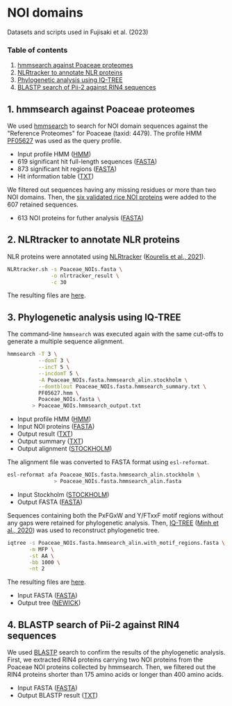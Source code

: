 # NOI domains

Datasets and scripts used in Fujisaki et al. (2023)

### Table of contents

1. [hmmsearch against Poaceae proteomes](https://github.com/YuSugihara/NOI_domains/tree/main#1-hmmsearch-against-poaceae-proteomes)
2. [NLRtracker to annotate NLR proteins](https://github.com/YuSugihara/NOI_domains/tree/main#2-nlrtracker-to-annotate-nlr-proteins)
3. [Phylogenetic analysis using IQ-TREE](https://github.com/YuSugihara/NOI_domains/tree/main#3-phylogenetic-analysis-using-iq-tree)
4. [BLASTP search of Pii-2 against RIN4 sequences](https://github.com/YuSugihara/NOI_domains/tree/main#4-blastp-search-of-pii-2-against-rin4-sequences)

## 1. hmmsearch against Poaceae proteomes

We used [hmmsearch](https://www.ebi.ac.uk/Tools/hmmer/search/hmmsearch) to search for NOI domain sequences against the "Reference Proteomes" for Poaceae (taxid: 4479). The profile HMM [PF05627](https://www.ebi.ac.uk/interpro/entry/pfam/PF05627) was used as the query profile.

- Input profile HMM ([HMM](https://github.com/YuSugihara/NOI_domains/blob/main/10_hmmsearch_RefProt_Poaceae/PF05627.hmm))
-	619 significant hit full-length sequences ([FASTA](https://github.com/YuSugihara/NOI_domains/blob/main/10_hmmsearch_RefProt_Poaceae/A1583BAC-4B06-11EE-ABCE-5F13FAE0C6C4.1-fullseq.fasta))
-	873 significant hit regions ([FASTA](https://github.com/YuSugihara/NOI_domains/blob/main/10_hmmsearch_RefProt_Poaceae/A1583BAC-4B06-11EE-ABCE-5F13FAE0C6C4.1.fasta))
-	Hit information table ([TXT](https://github.com/YuSugihara/NOI_domains/blob/main/10_hmmsearch_RefProt_Poaceae/A1583BAC-4B06-11EE-ABCE-5F13FAE0C6C4.1.tsv))

We filtered out sequences having any missing residues or more than two NOI domains. Then, the [six validated rice NOI proteins](https://github.com/YuSugihara/NOI_domains/blob/main/10_hmmsearch_RefProt_Poaceae/rice_NOI_proteins.fasta) were added to the 607 retained sequences.

- 613 NOI proteins for futher analysis ([FASTA](https://github.com/YuSugihara/NOI_domains/blob/main/10_hmmsearch_RefProt_Poaceae/Poaceae_NOIs.fasta))

## 2. NLRtracker to annotate NLR proteins

NLR proteins were annotated using [NLRtracker](https://github.com/slt666666/NLRtracker) ([Kourelis et al., 2021](https://doi.org/10.1371/journal.pbio.3001124)).

```bash
NLRtracker.sh -s Poaceae_NOIs.fasta \
              -o nlrtracker_result \
              -c 30
```

The resulting files are [here](https://github.com/YuSugihara/NOI_domains/blob/main/20_nlrtracker).

## 3. Phylogenetic analysis using IQ-TREE

The command-line ```hmmsearch``` was executed again with the same cut-offs to generate a multiple sequence alignment.

```bash
hmmsearch -T 3 \
          --domT 3 \
          --incT 5 \
          --incdomT 5 \
          -A Poaceae_NOIs.fasta.hmmsearch_alin.stockholm \
          --domtblout Poaceae_NOIs.fasta.hmmsearch_summary.txt \
          PF05627.hmm \
          Poaceae_NOIs.fasta \
        > Poaceae_NOIs.hmmsearch_output.txt
```

- Input profile HMM ([HMM](https://github.com/YuSugihara/NOI_domains/blob/main/10_hmmsearch_RefProt_Poaceae/PF05627.hmm))
- Input NOI proteins ([FASTA](https://github.com/YuSugihara/NOI_domains/blob/main/10_hmmsearch_RefProt_Poaceae/Poaceae_NOIs.fasta))
- Output result ([TXT](https://github.com/YuSugihara/NOI_domains/blob/main/30_iqtree/Poaceae_NOIs.hmmsearch_output.txt))
- Output summary ([TXT](https://github.com/YuSugihara/NOI_domains/blob/main/30_iqtree/Poaceae_NOIs.fasta.hmmsearch_summary.txt))
- Output alignment ([STOCKHOLM](https://github.com/YuSugihara/NOI_domains/blob/main/30_iqtree/Poaceae_NOIs.fasta.hmmsearch_alin.stockholm))

The alignment file was converted to FASTA format using ```esl-reformat```.

```bash
esl-reformat afa Poaceae_NOIs.fasta.hmmsearch_alin.stockholm \
               > Poaceae_NOIs.fasta.hmmsearch_alin.fasta
```

- Input Stockholm ([STOCKHOLM](https://github.com/YuSugihara/NOI_domains/blob/main/30_iqtree/Poaceae_NOIs.fasta.hmmsearch_alin.stockholm))
- Output FASTA ([FASTA](https://github.com/YuSugihara/NOI_domains/blob/main/30_iqtree/Poaceae_NOIs.fasta.hmmsearch_alin.fasta))

Sequences containing both the PxFGxW and Y/FTxxF motif regions without any gaps were retained for phylogenetic analysis. Then, [IQ-TREE](http://www.iqtree.org) ([Minh et al., 2020](https://doi.org/10.1093/molbev/msaa015)) was used to reconstruct phylogenetic tree.

```bash
iqtree -s Poaceae_NOIs.fasta.hmmsearch_alin.with_motif_regions.fasta \
       -m MFP \
       -st AA \
       -bb 1000 \
       -nt 2
```

The resulting files are [here](https://github.com/YuSugihara/NOI_domains/tree/main/30_iqtree).

- Input FASTA ([FASTA](https://github.com/YuSugihara/NOI_domains/blob/main/30_iqtree/Poaceae_NOIs.fasta.hmmsearch_alin.with_motif_regions.fasta))
- Output tree ([NEWICK](https://github.com/YuSugihara/NOI_domains/blob/main/30_iqtree/Poaceae_NOIs.fasta.hmmsearch_alin.with_motif_regions.fasta.treefile))

## 4. BLASTP search of Pii-2 against RIN4 sequences

We used [BLASTP](https://blast.ncbi.nlm.nih.gov/Blast.cgi) search to confirm the results of the phylogenetic analysis. First, we extracted RIN4 proteins carrying two NOI proteins from the Poaceae NOI proteins collected by hmmsearch. Then, we filtered out the RIN4 proteins shorter than 175 amino acids or longer than 400 amino acids. 

- Input FASTA ([FASTA](https://github.com/YuSugihara/NOI_domains/blob/main/40_blastp/Poaceae_RIN4s_max400min175.fasta))
- Output BLASTP result ([TXT](https://github.com/YuSugihara/NOI_domains/blob/main/40_blastp/Poaceae_RIN4s_max400min175.blast_result.txt))
